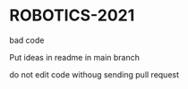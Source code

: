 # ROBOTICS-2021

bad code

Put ideas in readme in main branch

do not edit code withoug sending pull request
